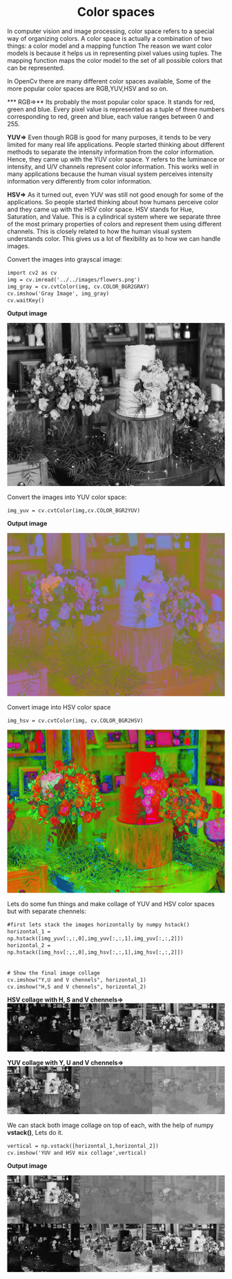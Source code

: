 <center><h1>Color spaces</h1></center>

In computer vision and image processing, color space refers to a special way of organizing colors. A color space is actually a combination of two things: a color model and a mapping function The reason we want color models is because it helps us in representing pixel values using tuples. The mapping function maps the color model to the set of all possible colors that can be represented.

In OpenCv there are many different color spaces available, Some of the more popular color spaces are RGB,YUV,HSV and so on.

*** RGB=>** Its probably the most popular color space. It stands for red, green and blue. Every pixel value is represented as a tuple of three numbers corresponding to red, green and blue, each value ranges between 0 and 255.

**YUV=>** Even though RGB is good for many purposes, it tends to be very limited for many real life applications. People started thinking about different methods to separate the intensity information from the color information. Hence, they came up with the YUV color space. Y refers to the luminance or intensity, and U/V channels represent color information. This works well in many applications because the human visual system perceives intensity information very differently from color information.

**HSV=>** As it turned out, even YUV was still not good enough for some of the applications. So people started thinking about how humans perceive color and they came up with the HSV color space. HSV stands for Hue, Saturation, and Value. This is a cylindrical system where we separate three of the most primary properties of colors and represent them using different channels. This is closely related to how the human visual system understands color. This gives us a lot of flexibility as to how we can handle images.

Convert the images into grayscal image:

``` 
import cv2 as cv
img = cv.imread('../../images/flowers.png')
img_gray = cv.cvtColor(img, cv.COLOR_BGR2GRAY)
cv.imshow('Gray Image', img_gray)
cv.waitKey()
```
**Output image**

![Gray Image](../../images/Gray.png)

Convert the images into YUV color space:

```
img_yuv = cv.cvtColor(img,cv.COLOR_BGR2YUV)
```
**Output image**


![YUV Image](../../images/YUV.png)

Convert image into HSV color space

```
img_hsv = cv.cvtColor(img, cv.COLOR_BGR2HSV)
```
![HSV Image](../../images/HSV.png)

Lets do some fun things and make collage of YUV and HSV color spaces but with separate chennels:

```
#first lets stack the images horizontally by numpy hstack()
horizontal_1 = np.hstack([img_yuv[:,:,0],img_yuv[:,:,1],img_yuv[:,:,2]])
horizontal_2 = np.hstack([img_hsv[:,:,0],img_hsv[:,:,1],img_hsv[:,:,2]])


# Show the final image collage
cv.imshow("Y,U and V chennels", horizontal_1)
cv.imshow("H,S and V chennels", horizontal_2)
```
**HSV collage with H, S and V chennels=>**
![HSV Collage](../../images/HSV_collage.png)

**YUV collage with Y, U and V chennels=>**
![HSV Collage](../../images/YUV_collage.png)

We can stack both image collage on top of each, with the help of numpy **vstack()**, Lets do it.

```
vertical = np.vstack([horizontal_1,horizontal_2])
cv.imshow('YUV and HSV mix collage',vertical)
```
**Output image**

![MIX Collage](../../images/Mix_collage.png)